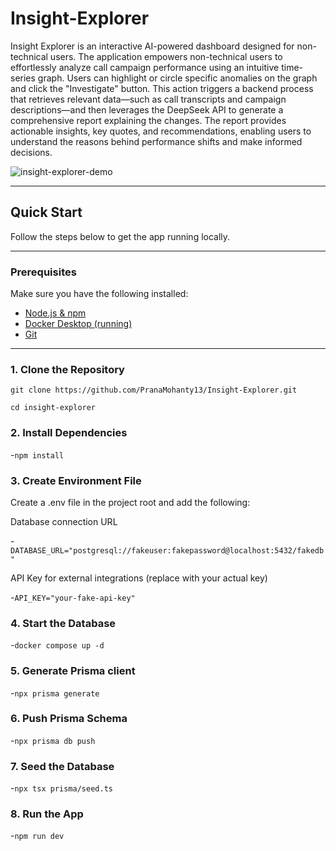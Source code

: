 # Insight-Explorer

Insight Explorer is an interactive AI-powered dashboard designed for non-technical users. The application empowers non-technical users to effortlessly analyze call campaign performance using an intuitive time-series graph. Users can highlight or circle specific anomalies on the graph and click the "Investigate" button. This action triggers a backend process that retrieves relevant data—such as call transcripts and campaign descriptions—and then leverages the DeepSeek API to generate a comprehensive report explaining the changes. The report provides actionable insights, key quotes, and recommendations, enabling users to understand the reasons behind performance shifts and make informed decisions.


![insight-explorer-demo](https://github.com/user-attachments/assets/8bdc2b8a-cf0d-48d3-ad85-aef221646bea)



---

##  Quick Start

Follow the steps below to get the app running locally.

---

###  Prerequisites

Make sure you have the following installed:

- [Node.js & npm](https://nodejs.org/)
- [Docker Desktop (running)](https://www.docker.com/products/docker-desktop)
- [Git](https://git-scm.com/)

---

###  1. Clone the Repository


`git clone https://github.com/PranaMohanty13/Insight-Explorer.git`

`cd insight-explorer`

###  2. Install Dependencies
-`npm install`

###  3. Create Environment File
Create a .env file in the project root and add the following:

Database connection URL

-`DATABASE_URL="postgresql://fakeuser:fakepassword@localhost:5432/fakedb"`

API Key for external integrations (replace with your actual key)

-`API_KEY="your-fake-api-key"`

###  4. Start the Database
-`docker compose up -d`

###  5. Generate Prisma client
-`npx prisma generate`

###  6. Push Prisma Schema
-`npx prisma db push`

###  7. Seed the Database
-`npx tsx prisma/seed.ts`

###  8. Run the App
-`npm run dev`


